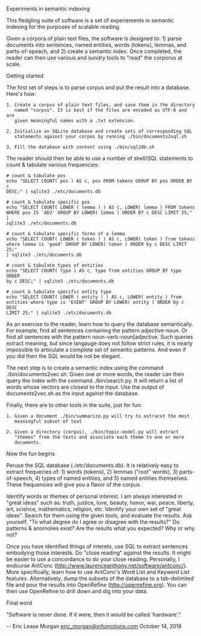 

  Experiments in semantic indexing

  This fledgling suite of software is a set of experiements in semantic
  indexing for the purposes of scalable reading.

  Given a corpora of plain text files, the software is designed to: 1)
  parse documents into sentences, named entities, words (tokens), lemmas,
  and parts-of-speach, and 2) create a semantic index. Once completed, the
  reader can then use various and sundry tools to "read" the corporus at
  scale.


  Getting started

  The first set of steps is to parse corpus and put the result into a
  database. Here's how:

    1. Create a corpus of plain text files, and save them in the directory
       named "corpus". It is best if the files are encoded as UTF-8 and are
       given meaningful names with a .txt extension.

    2. Initialize an SQLite database and create sets of corresponding SQL
       statements against your corpos by running ./bin/documents2sql.sh

    3. Fill the database with content using ./bin/sql2db.sh

  The reader should then be able to use a number of shell/SQL statements
  to count & tabulate various frequencies:

    # count & tabulate pos
    echo "SELECT COUNT( pos ) AS c, pos FROM tokens GROUP BY pos ORDER BY c
    DESC;" | sqlite3 ./etc/documents.db

    # count & tabulate specific pos
    echo "SELECT COUNT( LOWER ( lemma ) ) AS c, LOWER( lemma ) FROM tokens
    WHERE pos IS 'ADJ' GROUP BY LOWER( lemma ) ORDER BY c DESC LIMIT 25;" |
    sqlite3 ./etc/documents.db

    # count & tabulate specific forms of a lemma
    echo "SELECT COUNT( LOWER ( token ) ) AS c, LOWER( token ) from tokens
    where lemma is 'good' GROUP BY LOWER( token ) ORDER by c DESC LIMIT 25;"
    | sqlite3 ./etc/documents.db

    # count & tabulate types of entities
    echo "SELECT COUNT( type ) AS c, type from entities GROUP BY type ORDER
    by c DESC;" | sqlite3 ./etc/documents.db

    # count & tabulate specific entity type
    echo "SELECT COUNT( LOWER ( entity ) ) AS c, LOWER( entity ) from
    entities where type is 'EVENT' GROUP BY LOWER( entity ) ORDER by c DESC
    LIMIT 25;" | sqlite3 ./etc/documents.db

  As an exercise to the reader, learn how to query the database
  semantically. For example, find all sentences containing the pattern
  adjective-noun.  Or find all sentences with the pattern
  noun-verb-noun|adjective. Such queries extract meaning, but since
  langauge does not follow strict rules, it is nearly impossible to
  articulate a complete set of semantic patterns. And even if you did then
  the SQL would be not be elegant.

  The next step is to create a semantic index using the command
  ./bin/documents2vec.sh. Given one or more words, the reader can then
  query the index with the command ./bin/search.py. It will return a list
  of words whose vectors are closest to the input. Use the output of
  documents2vec.sh as the input against the database.

  Finally, there are to other tools in the suite, just for fun:

    1. Given a document ./bin/summarize.py will try to extracxt the most
       meaningful subset of text

    2. Given a directory (corpus), ./bin/topic-model.py will extract
       "themes" from the texts and associate each theme to one or more
       documents.


  Now the fun begins

  Peruse the SQL database (./etc/documents.db). It is relatively easy to
  extract frequecies of: 1) words (tokens), 2) lemmas ("root" words), 3)
  parts-of-speech, 4) types of named entities, and 5) named entities
  themselves. These frequencies will give you a flavor of the corpus.

  Identify words or themes of personal interest. I am always interested in
  "great ideas" such as: truth, justice, love, beauty, honor, war, peace,
  liberty, art, science, mathematics, religion, etc. Identify your own set
  of "great ideas". Search for them using the given tools, and evaluate
  the results. Ask yourself, "To what degree do I agree or disagree with
  the results?" Do patterns & anomolies exist? Are the results what you
  expected? Why or why not?

  Once you have identified things of interets, use SQL to extract
  sentences embodying those interests. Do "close reading" against the
  results. It might be easier to use a concordance to do your close
  reading. Personally, I endourse AntConc
  (http://www.laurenceanthony.net/software/antconc/). More specifically,
  learn how to use AntConc's Word List and Keyword List features.
  Alternatively, dump the subsets of the database to a tab-delimited file
  and pour the results into OpenRefine (http://openrefine.org). You can
  then use OpenRefine to drill down and dig into your data.


  Final word

  "Software is never done. If it were, then it would be called 'hardware'." 

  --
  Eric Lease Morgan <eric_morgan@infomotions.com>
  October 14, 2018




